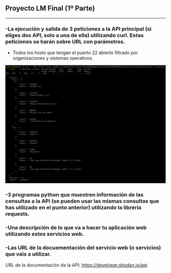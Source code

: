 ## Proyecto LM Final (1º Parte)

---

### -La ejecución y salida de 3 peticiones a la API principal (si eliges dos API, solo a una de ella) utilizando curl. Estas peticiones se harán sobre URL con parámetros.

* Todos los hosts que tengan el puerto 22 abierto filtrado por organizaciones y sistemas operativos.

![image](https://github.com/Pacodiz02/ProyectoFinal_LM-Parte1/blob/main/doc/img/consulta1.png)






### -3 programas python que muestren información de las consultas a la API (se pueden usar las mismas consultas que has utilizado en el punto anterior) utilizando la librería requests. 


### -Una descripción de lo que va a hacer tu aplicación web utilizando estos servicios web.


### -Las URL de la docuementación del servicio web (o servicios) que vais a utilizar.

URL de la documentación de la API: https://developer.shodan.io/api
